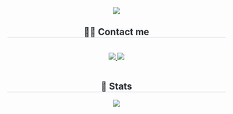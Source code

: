 <div align= "center">
    <img src="https://capsule-render.vercel.app/api?type=transparent&color=gradient&height=120&text=Welcome%20My%20Page%20!&animation=&fontColor=000000&fontSize=50" />
    </div>
    <div align= "center">
    <h2 style="border-bottom: 1px solid #d8dee4; color: #282d33;"> 🧑‍💻 Contact me </h2> <br> 
    <div align= "center"> <a href=https://www.instagram.com/rlagi_/> <img src="https://img.shields.io/badge/Instagram-E4405F?style=for-the-badge&logo=Instagram&logoColor=white&link=https://www.instagram.com/rlagi_/"> </a>
         <a href=mailto:Kimgyeongin1@gmail.com> <img src="https://img.shields.io/badge/Gmail-EA4335?style=for-the-badge&logo=Gmail&logoColor=white&link=mailto:Kimgyeongin1@gmail.com"> </a>
          </div>  <br> 
    <div align= "center">  </div> 
    </div>
    <div align= "center"> 
    <h2 style="border-bottom: 1px solid #d8dee4; color: #282d33;"> 🏅 Stats </h2> <div align= "center"> <img src="https://github-readme-stats.vercel.app/api?username=Gyeong-In-Kim&bg_color=180,00000000,&title_color=000000&text_color=000000"
         />  </div> 
    </div>
    
